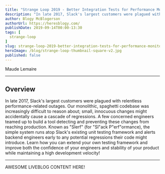 ```yaml
---
title: "Strange Loop 2019 - Better Integration Tests for Performance Monitoring"
description: "In late 2017, Slack's largest customers were plagued with relentless performance-related outages. Our monolithic, spaghetti codebase was increasingly difficult to reason about; small, innocuous changes might accidentally cause a cascade of regressions. A few concerned engineers teamed up to build a tool detecting and preventing these changes from reaching production. Known as \"Slerf\" (for \"Sl\"ack P\"erf\"ormance), the simple system runs atop Slack's existing unit testing framework and alerts backend engineers early to any potential regressions their code might introduce. Learn how you can extend your own testing framework and improve both the confidence of your engineers and stability of your product while maintaining a high development velocity!"
author: Blogy McBlogerson
authorUrl: https://heresblogy.com/
publishDate: 2019-09-14T00:00-13:30
tags: [
  strange-loop
]
slug: strange-loop-2019-better-integration-tests-for-performance-monitoring
heroImage: /blog/strange-loop-thumbnail-square-v2.jpg
published: false
---
```


<div class="container p-0 liveblog-presenters">
  <div class="row m-0">
      <p class=" mr-12 m-0">
        <span class="liveblog-presenters__name">Maude Lemaire</span>
        <a href="https://twitter.com/qcmaude" target="_blank" title="Twitter"><i class="fa fa-twitter pr-2"></i></a>
        <a href="http://maudethecodetoad.com/" target="_blank" title="Speaker's site"><i class="fa fa-globe pr-2"></i></a>
      </p>
  </div>
</div>

---

## Overview

In late 2017, Slack's largest customers were plagued with relentless performance-related outages. Our monolithic, spaghetti codebase was increasingly difficult to reason about; small, innocuous changes might accidentally cause a cascade of regressions. A few concerned engineers teamed up to build a tool detecting and preventing these changes from reaching production. Known as \"Slerf\" (for \"Sl\"ack P\"erf\"ormance), the simple system runs atop Slack's existing unit testing framework and alerts backend engineers early to any potential regressions their code might introduce. Learn how you can extend your own testing framework and improve both the confidence of your engineers and stability of your product while maintaining a high development velocity!

---

AWESOME LIVEBLOG CONTENT HERE!

<!-- Note on images
  Images (e.g. my_image.jpg) should be put in the `website/static/blog/strange-loop-2019` directory, with the path to the image in your post being `/blog/strange-loop-2019/my_image.jpg`. If you'd rather host the images somewhere else for ease of use, that's fine too.

  Please also try to keep your images to a reasonable size by:
    - Using JPEG compression, unless image is mostly solid color 
    - JPEG compression set between 60%-80%
    - Resizing the image to be no wider then 750px
    - If PNG, use a tool like ImageOptim (https://imageoptim.com/mac) to optimize the file size

  I suggest re-sizing and compressing all the images in one batch as a last step.
-->  

